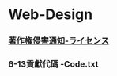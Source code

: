 # Web-Design
### [著作権侵害通知-ライセンス](https://github.com/SuWeizhe1124/Web-Design/blob/5324f0cfd8eae8172a64b2fc08f10a73097a8efe/LICENSE.md)

### 6-13貢獻代碼 -Code.txt



